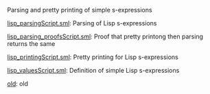 Parsing and pretty printing of simple s-expressions

[lisp_parsingScript.sml](lisp_parsingScript.sml):
Parsing of Lisp s-expressions

[lisp_parsing_proofsScript.sml](lisp_parsing_proofsScript.sml):
Proof that pretty printong then parsing returns the same

[lisp_printingScript.sml](lisp_printingScript.sml):
Pretty printing for Lisp s-expressions

[lisp_valuesScript.sml](lisp_valuesScript.sml):
Definition of simple Lisp s-expressions

[old](old):
old
